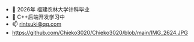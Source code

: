 - 🔭 2026年 福建农林大学计科毕业  
- 🌱 C++后端开发学习中
- 📫 rintsuki@qq.com
- https://github.com/Chieko3020/Chieko3020/blob/main/IMG_2624.JPG
<!--
**Chieko3020/Chieko3020** is a ✨ _special_ ✨ repository because its `README.md` (this file) appears on your GitHub profile.

Here are some ideas to get you started:

- 🔭 I’m currently working on ...
- 🌱 I’m currently learning ...
- 👯 I’m looking to collaborate on ...
- 🤔 I’m looking for help with ...
- 💬 Ask me about ...
- 📫 How to reach me: ...
- 😄 Pronouns: ...
- ⚡ Fun fact: ...
-->
